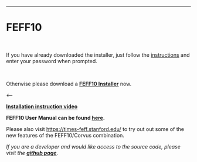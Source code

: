 ---
# FEFF10
<br>

<p>If you have already downloaded the installer, just follow the <a href="https://github.com/times-software/feff10/releases/latest/download/install_instructions.txt">instructions</a> and enter your password when prompted.</p>
<br>
<p>Otherwise please download a <a href="https://github.com/times-software/feff10/releases/latest" target="_blank"><b>FEFF10 Installer</b></a> now.</p>

<--<p><a href="https://uw.hosted.panopto.com/Panopto/Pages/Viewer.aspx?id=f614df76-71dc-45aa-adb3-acb60166e7a6" target="_blank"><b>Installation instruction video</b></a></p>

**FEFF10 User Manual can be found [here](/assets/doc/feff10_users_guide.pdf).**

Please also visit <a href="https://times-feff.stanford.edu/" target="_blank">https://times-feff.stanford.edu/</a> to try out out some of the new features of the FEFF10/Corvus combination.

<em>If you are a developer and would like access to the source code, please visit the <a href="https://github.com/times-software/feff10" target="_blank"><b>github page</b></a>.</em>
